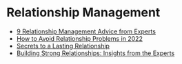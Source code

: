 # Relationship Management
- [9 Relationship Management Advice from Experts](https://jyotirgamya.org/article/relationship-management/)
- [How to Avoid Relationship Problems in 2022](https://jyotirgamya.org/article/advice-relationship-problem/)
- [Secrets to a Lasting Relationship](https://jyotirgamya.org/article/secrets-to-lasting-relationship/)
- [Building Strong Relationships: Insights from the Experts](https://jyotirgamya.org/article/build-strong-relationship/)
